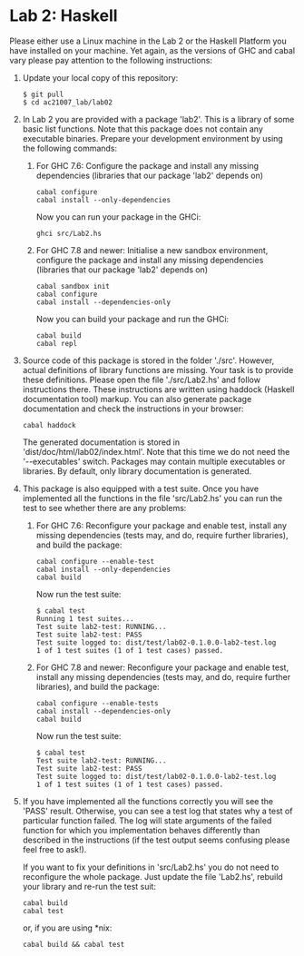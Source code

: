 Lab 2: Haskell
======================================

Please either use a Linux machine in the Lab 2 or the Haskell Platform you have
installed on your machine.  Yet again, as the versions of GHC and cabal vary
please pay attention to the following instructions:



1. Update your local copy of this repository:

    ```
    $ git pull
    $ cd ac21007_lab/lab02
    ```

2. In Lab 2 you are provided with a package 'lab2'. This is a library of some
   basic list functions. Note that this package does not contain any executable
   binaries. Prepare your development environment by using the following
   commands:

   1. For GHC 7.6:
      Configure the package and install any missing dependencies (libraries
      that our package 'lab2' depends on)

      ```
      cabal configure
      cabal install --only-dependencies
      ```

      Now you can run your package in the GHCi:
    
      ```
      ghci src/Lab2.hs
      ```


   2. For GHC 7.8 and newer: 
      Initialise a new sandbox environment, configure the package and install
      any missing dependencies (libraries that our package 'lab2' depends on)

      ```
      cabal sandbox init
      cabal configure
      cabal install --dependencies-only
      ```

      Now you can build your package and run the GHCi:

      ```
      cabal build
      cabal repl
      ```

   
3. Source code of this package is stored in the folder './src'.  However, actual
   definitions of library functions are missing. Your task is to provide these
   definitions. Please open the file './src/Lab2.hs' and follow instructions
   there. These instructions are written using haddock (Haskell documentation
   tool) markup. You can also generate package documentation and check the
   instructions in your browser:

   ```
   cabal haddock 
   ```

   The generated documentation is stored in 'dist/doc/html/lab02/index.html'.
   Note that this time we do not need the '--executables' switch. Packages may
   contain multiple executables or libraries. By default, only library
   documentation is generated.


4. This package is also equipped with a test suite. Once you have implemented all
   the functions in the file 'src/Lab2.hs' you can run the test to see whether
   there are any problems:

   1. For GHC 7.6:
      Reconfigure your package and enable test, install any missing
      dependencies (tests may, and do, require further libraries),
      and build the package:

      ```
      cabal configure --enable-test
      cabal install --only-dependencies
      cabal build
      ```

      Now run the test suite:

      ```
      $ cabal test
      Running 1 test suites...
      Test suite lab2-test: RUNNING...
      Test suite lab2-test: PASS
      Test suite logged to: dist/test/lab02-0.1.0.0-lab2-test.log
      1 of 1 test suites (1 of 1 test cases) passed.
      ```


   2. For GHC 7.8 and newer: 
      Reconfigure your package and enable test, install any missing
      dependencies (tests may, and do, require further libraries),
      and build the package:

      ```
      cabal configure --enable-tests
      cabal install --dependencies-only
      cabal build
      ```

      Now run the test suite:

      ```
      $ cabal test
      Test suite lab2-test: RUNNING...
      Test suite lab2-test: PASS
      Test suite logged to: dist/test/lab02-0.1.0.0-lab2-test.log
      1 of 1 test suites (1 of 1 test cases) passed.
      ```



5. If you have implemented all the functions correctly you will see the 'PASS'
   result. Otherwise, you can see a test log that states why a test of
   particular function failed. The log will state arguments of the failed
   function for which you implementation behaves differently than described in
   the instructions (if the test output seems confusing please feel free to
   ask!).

   If you want to fix your definitions in 'src/Lab2.hs' you do not need to
   reconfigure the whole package. Just update the file 'Lab2.hs', rebuild
   your library and re-run the test suit:

   ```
   cabal build 
   cabal test
   ```

   or, if you are using \*nix:

   ```
   cabal build && cabal test
   ```



